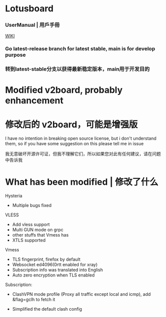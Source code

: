 # Lotusboard
### UserManual | 用戶手冊

[WIKI](https://github.com/lotusproxy/lotusboard-docker/wiki)

### Go latest-release branch for latest stable, main is for develop purpose
### 转到latest-stable分支以获得最新稳定版本，main用于开发目的

# Modified v2board, probably enhancement
# 修改后的 v2board，可能是增强版

I have no intention in breaking open source license, but i don't understand them, so if you have some suggestion on this please tell me in issue

我无意破坏开源许可证，但我不理解它们，所以如果您对此有任何建议，请在问题中告诉我

# What has been modified | 修改了什么

Hysteria
 - Multiple bugs fixed

VLESS
 - Add vless support
 - Multi GUN mode on grpc
 - other stuffs that Vmess has
 - XTLS supported

Vmess 
 - TLS fingerprint, firefox by default
 - Websocket ed4096(0rtt enabled for xray)
 - Subscription info was translated into English
 - Auto zero encryption when TLS enabled
 

Subscription:

 - ClashVPN mode profile (Proxy all traffic except local and icmp), add &flag=gclh to fetch it

 - Simplified the default clash config
